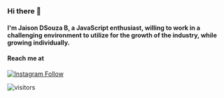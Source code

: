 ### Hi there 👋
#### I'm Jaison DSouza B, a JavaScript enthusiast, willing to work in a challenging environment to utilize for the growth of the industry, while growing individually.

#### Reach me at
[![Instagram Follow](https://img.shields.io/badge/Instagram-E4405F?style=for-the-badge&logo=instagram&logoColor=white)](https://instagram.com/_.jaixon._)

![visitors](https://visitor-badge.glitch.me/badge?page_id=page.id)

<!-- **jaison10/jaison10** is a ✨ _special_ ✨ repository because its `README.md` (this file) appears on your GitHub profile.

Here are some ideas to get you started:

- 🔭 I’m currently working on ...
- 🌱 I’m currently learning ...
- 👯 I’m looking to collaborate on ...
- 🤔 I’m looking for help with ...
- 💬 Ask me about ...
- 📫 How to reach me: ...
- 😄 Pronouns: ...
- ⚡ Fun fact: ...
 -->
